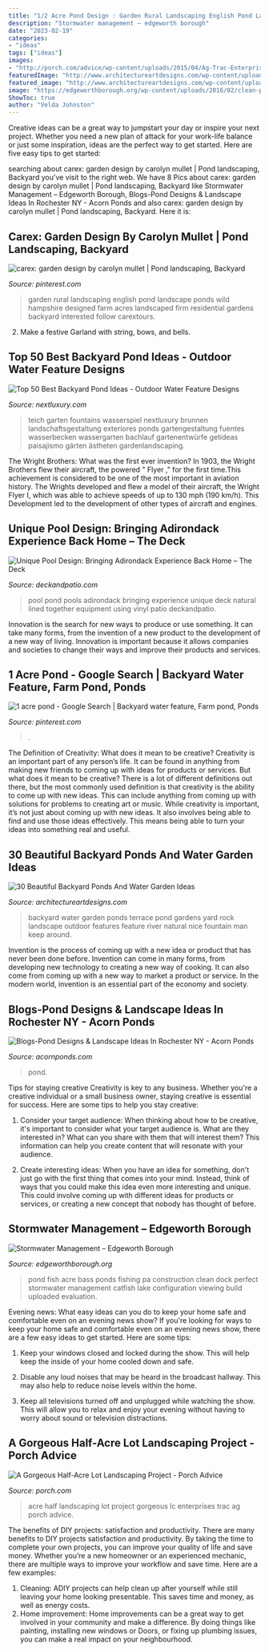 ```yaml
---
title: "1/2 Acre Pond Design : Garden Rural Landscaping English Pond Landscape Ponds Wild Hampshire Designed Farm Acres Landscaped Firm Residential Gardens Backyard Interested Follow Carextours"
description: "Stormwater management – edgeworth borough"
date: "2023-02-19"
categories:
- "ideas"
tags: ["ideas"]
images:
- "http://porch.com/advice/wp-content/uploads/2015/04/Ag-Trac-Enterprises-LC-700x700.jpg"
featuredImage: "http://www.architectureartdesigns.com/wp-content/uploads/2013/04/Backyard-ArchitectureArtDesigns-20.jpg"
featured_image: "http://www.architectureartdesigns.com/wp-content/uploads/2013/04/Backyard-ArchitectureArtDesigns-20.jpg"
image: "https://edgeworthborough.org/wp-content/uploads/2016/02/clean-pond.jpg"
ShowToc: true
author: "Velda Johnston"
---
```



Creative ideas can be a great way to jumpstart your day or inspire your next project. Whether you need a new plan of attack for your work-life balance or just some inspiration, ideas are the perfect way to get started. Here are five easy tips to get started: 

	

		
searching about carex: garden design by carolyn mullet | Pond landscaping, Backyard you've visit to the right web. We have 8 Pics about carex: garden design by carolyn mullet | Pond landscaping, Backyard like Stormwater Management – Edgeworth Borough, Blogs-Pond Designs &amp; Landscape Ideas In Rochester NY - Acorn Ponds and also carex: garden design by carolyn mullet | Pond landscaping, Backyard. Here it is:
		
    
## Carex: Garden Design By Carolyn Mullet | Pond Landscaping, Backyard

<img loading=lazy src="https://i.pinimg.com/originals/3e/e2/67/3ee26753d385b9d89063f563fd2c843e.png" onerror="this.onerror=null;this.src='https://tse3.mm.bing.net/th?id=OIP.3cg-Z08uqeM-IR0QDQWgRAHaDt&amp;pid=15.1';" alt="carex: garden design by carolyn mullet | Pond landscaping, Backyard">

_Source: pinterest.com_

>garden rural landscaping english pond landscape ponds wild hampshire designed farm acres landscaped firm residential gardens backyard interested follow carextours. 

	

2. Make a festive Garland with string, bows, and bells.

    
## Top 50 Best Backyard Pond Ideas - Outdoor Water Feature Designs

<img loading=lazy src="https://nextluxury.com/wp-content/uploads/raised-fish-pond-ideas.jpg" onerror="this.onerror=null;this.src='https://tse3.mm.bing.net/th?id=OIP.0L6aVL2aKJwsD-nguQSyQAAAAA&amp;pid=15.1';" alt="Top 50 Best Backyard Pond Ideas - Outdoor Water Feature Designs">

_Source: nextluxury.com_

>teich garten fountains wasserspiel nextluxury brunnen landschaftsgestaltung exteriores ponds gartengestaltung fuentes wasserbecken wassergarten bachlauf gartenentwürfe getideas paisajismo gärten ästheten gardenlandscaping. 

	

The Wright Brothers: What was the first ever invention?
In 1903, the Wright Brothers flew their aircraft, the powered " Flyer ," for the first time.This achievement is considered to be one of the most important in aviation history. The Wrights developed and flew a model of their aircraft, the Wright Flyer I, which was able to achieve speeds of up to 130 mph (190 km/h). This Development led to the development of other types of aircraft and engines.

    
## Unique Pool Design: Bringing Adirondack Experience Back Home – The Deck

<img loading=lazy src="http://deckandpatio.com/wp-content/uploads/2015/08/3-1.jpeg" onerror="this.onerror=null;this.src='https://tse1.mm.bing.net/th?id=OIP.XFx35xDRyPewEG_FqyViZwHaE8&amp;pid=15.1';" alt="Unique Pool Design: Bringing Adirondack Experience Back Home – The Deck">

_Source: deckandpatio.com_

>pool pond pools adirondack bringing experience unique deck natural lined together equipment using vinyl patio deckandpatio. 

	

Innovation is the search for new ways to produce or use something. It can take many forms, from the invention of a new product to the development of a new way of living. Innovation is important because it allows companies and societies to change their ways and improve their products and services.

    
## 1 Acre Pond - Google Search | Backyard Water Feature, Farm Pond, Ponds

<img loading=lazy src="https://i.pinimg.com/736x/04/d8/64/04d8647d10aafb9d741dea5245632620--pond-ideas-landscape-design.jpg" onerror="this.onerror=null;this.src='https://tse2.mm.bing.net/th?id=OIP.z5kad5kjCq3QsiPN_jOxwgHaFi&amp;pid=15.1';" alt="1 acre pond - Google Search | Backyard water feature, Farm pond, Ponds">

_Source: pinterest.com_

>. 

	

The Definition of Creativity: What does it mean to be creative?
Creativity is an important part of any person’s life. It can be found in anything from making new friends to coming up with ideas for products or services. But what does it mean to be creative? There is a lot of different definitions out there, but the most commonly used definition is that creativity is the ability to come up with new ideas. This can include anything from coming up with solutions for problems to creating art or music. While creativity is important, it’s not just about coming up with new ideas. It also involves being able to find and use those ideas effectively. This means being able to turn your ideas into something real and useful.

    
## 30 Beautiful Backyard Ponds And Water Garden Ideas

<img loading=lazy src="http://www.architectureartdesigns.com/wp-content/uploads/2013/04/Backyard-ArchitectureArtDesigns-20.jpg" onerror="this.onerror=null;this.src='https://tse2.mm.bing.net/th?id=OIP.aGiHQbX2bM25ZrIfX0nmgwHaLH&amp;pid=15.1';" alt="30 Beautiful Backyard Ponds And Water Garden Ideas">

_Source: architectureartdesigns.com_

>backyard water garden ponds terrace pond gardens yard rock landscape outdoor features feature river natural nice fountain man keep around. 

	

Invention is the process of coming up with a new idea or product that has never been done before. Invention can come in many forms, from developing new technology to creating a new way of cooking. It can also come from coming up with a new way to market a product or service. In the modern world, invention is an essential part of the economy and society.

    
## Blogs-Pond Designs &amp; Landscape Ideas In Rochester NY - Acorn Ponds

<img loading=lazy src="http://www.acornponds.com/uploads/3/9/3/0/39304281/img-8079_orig.jpeg" onerror="this.onerror=null;this.src='https://tse3.mm.bing.net/th?id=OIP.5LqILIRr-dN4uPEdZebTCgHaFj&amp;pid=15.1';" alt="Blogs-Pond Designs &amp; Landscape Ideas In Rochester NY - Acorn Ponds">

_Source: acornponds.com_

>pond. 

	

Tips for staying creative
Creativity is key to any business. Whether you're a creative individual or a small business owner, staying creative is essential for success. Here are some tips to help you stay creative: 
1. Consider your target audience: When thinking about how to be creative, it's important to consider what your target audience is. What are they interested in? What can you share with them that will interest them? This information can help you create content that will resonate with your audience. 

2. Create interesting ideas: When you have an idea for something, don't just go with the first thing that comes into your mind. Instead, think of ways that you could make this idea even more interesting and unique. This could involve coming up with different ideas for products or services, or creating a new concept that nobody has thought of before. 


    
## Stormwater Management – Edgeworth Borough

<img loading=lazy src="https://edgeworthborough.org/wp-content/uploads/2016/02/clean-pond.jpg" onerror="this.onerror=null;this.src='https://tse2.mm.bing.net/th?id=OIP.63hsjDL76J7t47ZXOo21-wHaFj&amp;pid=15.1';" alt="Stormwater Management – Edgeworth Borough">

_Source: edgeworthborough.org_

>pond fish acre bass ponds fishing pa construction clean dock perfect stormwater management catfish lake configuration viewing build uploaded evaluation. 

	

Evening news: What easy ideas can you do to keep your home safe and comfortable even on an evening news show?
If you're looking for ways to keep your home safe and comfortable even on an evening news show, there are a few easy ideas to get started. Here are some tips:
1. Keep your windows closed and locked during the show. This will help keep the inside of your home cooled down and safe.

2. Disable any loud noises that may be heard in the broadcast hallway. This may also help to reduce noise levels within the home.

3. Keep all televisions turned off and unplugged while watching the show. This will allow you to relax and enjoy your evening without having to worry about sound or television distractions.

    
## A Gorgeous Half-Acre Lot Landscaping Project - Porch Advice

<img loading=lazy src="http://porch.com/advice/wp-content/uploads/2015/04/Ag-Trac-Enterprises-LC-700x700.jpg" onerror="this.onerror=null;this.src='https://tse1.mm.bing.net/th?id=OIP._8KYLUlrPFKfOfPr-SAO_AHaHa&amp;pid=15.1';" alt="A Gorgeous Half-Acre Lot Landscaping Project - Porch Advice">

_Source: porch.com_

>acre half landscaping lot project gorgeous lc enterprises trac ag porch advice. 

	

The benefits of DIY projects: satisfaction and productivity.
There are many benefits to DIY projects satisfaction and productivity. By taking the time to complete your own projects, you can improve your quality of life and save money. Whether you’re a new homeowner or an experienced mechanic, there are multiple ways to improve your workflow and save time. Here are a few examples: 
1. Cleaning: ADIY projects can help clean up after yourself while still leaving your home looking presentable. This saves time and money, as well as energy costs. 
2. Home improvement: Home improvements can be a great way to get involved in your community and make a difference. By doing things like painting, installing new windows or Doors, or fixing up plumbing issues, you can make a real impact on your neighbourhood. 

